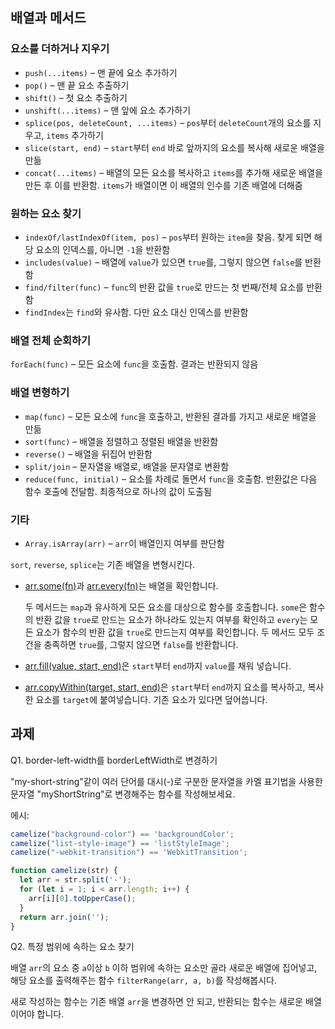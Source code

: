 ## 배열과 메서드

### 요소를 더하거나 지우기

- `push(...items)` – 맨 끝에 요소 추가하기
- `pop()` – 맨 끝 요소 추출하기
- `shift()` – 첫 요소 추출하기
- `unshift(...items)` – 맨 앞에 요소 추가하기
- `splice(pos, deleteCount, ...items)` – `pos`부터 `deleteCount`개의 요소를 지우고, `items` 추가하기
- `slice(start, end)` – `start`부터 `end` 바로 앞까지의 요소를 복사해 새로운 배열을 만듦
- `concat(...items)` – 배열의 모든 요소를 복사하고 `items`를 추가해 새로운 배열을 만든 후 이를 반환함. `items`가 배열이면 이 배열의 인수를 기존 배열에 더해줌

### 원하는 요소 찾기

- `indexOf/lastIndexOf(item, pos)` – `pos`부터 원하는 `item`을 찾음. 찾게 되면 해당 요소의 인덱스를, 아니면 `-1`을 반환함
- `includes(value)` – 배열에 `value`가 있으면 `true`를, 그렇지 않으면 `false`를 반환함
- `find/filter(func)` – `func`의 반환 값을 `true`로 만드는 첫 번째/전체 요소를 반환함
- `findIndex`는 `find`와 유사함. 다만 요소 대신 인덱스를 반환함

### 배열 전체 순회하기

`forEach(func)` – 모든 요소에 `func`을 호출함. 결과는 반환되지 않음

### 배열 변형하기

- `map(func)` – 모든 요소에 `func`을 호출하고, 반환된 결과를 가지고 새로운 배열을 만듦
- `sort(func)` – 배열을 정렬하고 정렬된 배열을 반환함
- `reverse()` – 배열을 뒤집어 반환함
- `split/join` – 문자열을 배열로, 배열을 문자열로 변환함
- `reduce(func, initial)` – 요소를 차례로 돌면서 `func`을 호출함. 반환값은 다음 함수 호출에 전달함. 최종적으로 하나의 값이 도출됨

### 기타

- `Array.isArray(arr)` – `arr`이 배열인지 여부를 판단함

`sort`, `reverse`, `splice`는 기존 배열을 변형시킨다.

- [arr.some(fn)](https://developer.mozilla.org/ko/docs/Web/JavaScript/Reference/Global_Objects/Array/some)과 [arr.every(fn)](https://developer.mozilla.org/ko/docs/Web/JavaScript/Reference/Global_Objects/Array/every)는 배열을 확인합니다.

  두 메서드는 `map`과 유사하게 모든 요소를 대상으로 함수를 호출합니다. `some`은 함수의 반환 값을 `true`로 만드는 요소가 하나라도 있는지 여부를 확인하고 `every`는 모든 요소가 함수의 반환 값을 `true`로 만드는지 여부를 확인합니다. 두 메서드 모두 조건을 충족하면 `true`를, 그렇지 않으면 `false`를 반환합니다.

- [arr.fill(value, start, end)](https://developer.mozilla.org/ko/docs/Web/JavaScript/Reference/Global_Objects/Array/fill)은 `start`부터 `end`까지 `value`를 채워 넣습니다.

- [arr.copyWithin(target, start, end)](https://developer.mozilla.org/ko/docs/Web/JavaScript/Reference/Global_Objects/Array/copyWithin)은 `start`부터 `end`까지 요소를 복사하고, 복사한 요소를 `target`에 붙여넣습니다. 기존 요소가 있다면 덮어씁니다.

## 과제

 Q1. border-left-width를 borderLeftWidth로 변경하기

"my-short-string"같이 여러 단어를 대시(-)로 구분한 문자열을 카멜 표기법을 사용한 문자열 "myShortString"로 변경해주는 함수를 작성해보세요.

에시: 

```js
camelize("background-color") == 'backgroundColor';
camelize("list-style-image") == 'listStyleImage';
camelize("-webkit-transition") == 'WebkitTransition';
```

```js
function camelize(str) {
  let arr = str.split('-');
  for (let i = 1; i < arr.length; i++) {
    arr[i][0].toUpperCase();
  }
  return arr.join('');
}
```



Q2. 특정 범위에 속하는 요소 찾기

배열 `arr`의 요소 중 `a`이상 `b` 이하 범위에 속하는 요소만 골라 새로운 배열에 집어넣고, 해당 요소를 출력해주는 함수 `filterRange(arr, a, b)`를 작성해봅시다.

새로 작성하는 함수는 기존 배열 `arr`을 변경하면 안 되고, 반환되는 함수는 새로운 배열이어야 합니다.

```js

```

